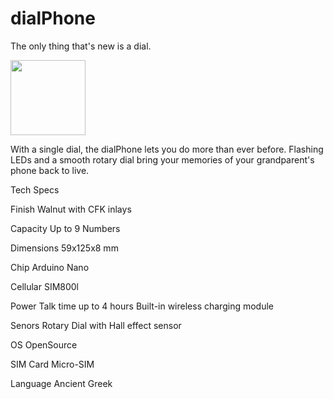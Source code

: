 # dialPhone

The only thing that's new is a dial.

<img src="https://cloud.githubusercontent.com/assets/16843704/12523195/86a453e2-c155-11e5-8f83-63dc81ee2dfc.jpg" width="120">

With a single dial, the dialPhone lets you do more than ever before. Flashing LEDs and a smooth rotary dial bring your memories of your grandparent's phone back to live.

Tech Specs

Finish      Walnut with CFK inlays

Capacity    Up to 9 Numbers

Dimensions  59x125x8 mm

Chip        Arduino Nano

Cellular    SIM800l

Power       Talk time up to 4 hours
            Built-in wireless charging module
            
Senors      Rotary Dial with Hall effect sensor

OS          OpenSource

SIM Card    Micro-SIM

Language    Ancient Greek
